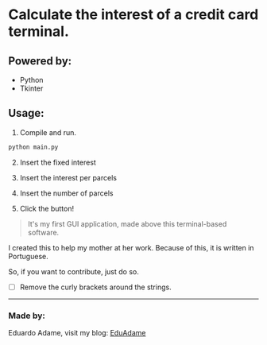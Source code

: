 # Calculate the interest of a credit card terminal.

## Powered by:

- Python
- Tkinter

## Usage:

1. Compile and run.

```bash
python main.py
```

2. Insert the fixed interest

3. Insert the interest per parcels

4. Insert the number of parcels

5. Click the button!

> It's my first GUI application, made above this terminal-based software.

I created this to help my mother at her work. Because of this, it is written in Portuguese.

So, if you want to contribute, just do so.

- [ ] Remove the curly brackets around the strings.

---

### Made by:

Eduardo Adame, visit my blog: [EduAdame](https://eduadame.netlify.app)
